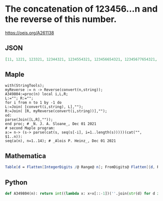 # The concatenation of 123456\.\.\.n and the reverse of this number\.
https://oeis.org/A261138
## JSON
```JSON
[11, 1221, 123321, 12344321, 1234554321, 123456654321, 12345677654321, 1234567887654321, 123456789987654321, 1234567891001987654321, 12345678910111101987654321, 123456789101112211101987654321, 1234567891011121331211101987654321, 12345678910111213144131211101987654321]
```
## Maple
```Maple
with(StringTools);
myReverse := n -> Reverse(convert(n,string));
A349804:=proc(n) local i,L,R;
L:=""; R:="";
for i from n to 1 by -1 do
L:=Join( [convert(i,string), L],"");
R:=Join( [R, myReverse(convert(i,string))],"");
od:
parse(Join([L,R],""));
end proc; # _N. J. A. Sloane_, Dec 01 2021
# second Maple program:
a:= n-> (s-> parse(cat(s, seq(s[-i], i=1..length(s)))))(cat("", $1..n)):
seq(a(n), n=1..14); # _Alois P. Heinz_, Dec 01 2021
```
## Mathematica
```Mathematica
Table[d = Flatten[IntegerDigits /@ Range@ n]; FromDigits@ Flatten[{d, Reverse@ d}], {n, 13}] (* _Michael De Vlieger_, Aug 20 2015 *)
```
## Python
```Python
def A349804(n): return int((lambda x: x+x[::-1])(''.join(str(d) for d in range(1,n+1)))) # _Chai Wah Wu_, Dec 01 2021
```
